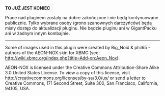 **TO JUŻ JEST KONIEC**

Prace nad pluginem zostały na dobre zakończone i nie będą kontynuowane publicznie. Tylko wybrane osoby (grono szanownych darczyńców) będą miały dostęp do aktualizacji pluginu. Nie będzie pluginu ani w GigantPacku ani w żadnym innym kombajnie.



---


Some of images used in this plugin were created by Big\_Noid & phil65 - authors of the AEON-NOX skin for XBMC (see: http://wiki.xbmc.org/index.php?title=Add-on:Aeon_Nox).

AEON-NOX is licensed under the Creative Commons Attribution-Share Alike 3.0 United States License.
To view a copy of this license, visit http://creativecommons.org/licenses/by-sa/3.0/us/ or send a letter to Creative Commons, 171 Second Street, Suite 300, San Francisco, California, 94105, USA.